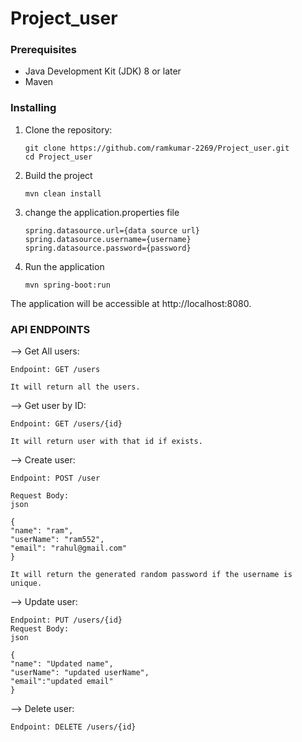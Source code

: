 # Project_user

### Prerequisites

- Java Development Kit (JDK) 8 or later
- Maven

### Installing

1. Clone the repository:

   ```
   git clone https://github.com/ramkumar-2269/Project_user.git
   cd Project_user
   ```

2. Build the project
   
   ```
   mvn clean install

3. change the application.properties file
   
   ```
   spring.datasource.url={data source url}
   spring.datasource.username={username}
   spring.datasource.password={password}

4. Run the application
   
   ```
   mvn spring-boot:run

The application will be accessible at http://localhost:8080.


### API ENDPOINTS
    
--> Get All users:

    Endpoint: GET /users

    It will return all the users.
  
--> Get user by ID:
  
    Endpoint: GET /users/{id}

    It will return user with that id if exists.

--> Create user:
  
    Endpoint: POST /user
  
    Request Body:
    json
  
    {
    "name": "ram",
    "userName": "ram552",
    "email": "rahul@gmail.com"
    }

    It will return the generated random password if the username is unique.

--> Update user:

    Endpoint: PUT /users/{id}
    Request Body:
    json

    {
    "name": "Updated name",
    "userName": "updated userName",
    "email":"updated email"
    }
    
  --> Delete user:

    Endpoint: DELETE /users/{id}





